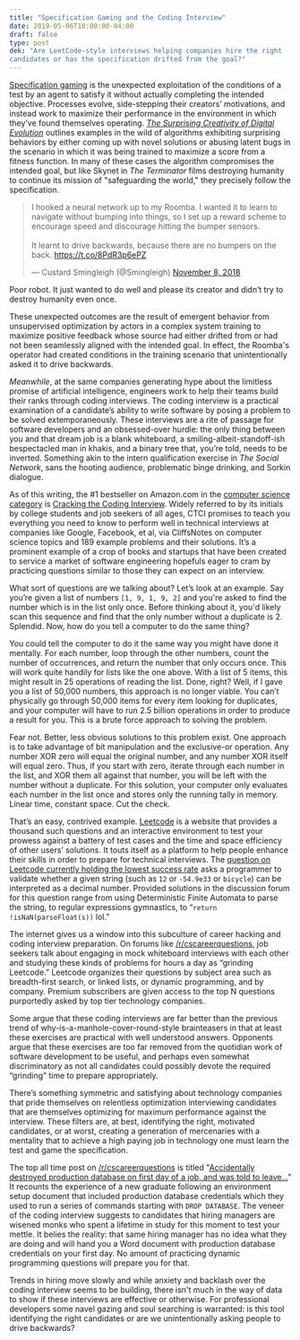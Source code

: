 ```yaml
---
title: "Specification Gaming and the Coding Interview"
date: 2019-05-06T10:00:00-04:00
draft: false
type: post
dek: "Are LeetCode-style interviews helping companies hire the right
candidates or has the specification drifted from the goal?"
---
```


[Specification gaming][0] is the unexpected exploitation of the conditions of a
test by an agent to satisfy it without actually completing the intended
objective. Processes evolve, side-stepping their creators’ motivations, and
instead work to maximize their performance in the environment in which they’ve
found themselves operating. [_The Surprising Creativity of Digital
Evolution_][1] outlines examples in the wild of algorithms exhibiting surprising
behaviors by either coming up with novel solutions or abusing latent bugs in the
scenario in which it was being trained to maximize a score from a fitness
function. In many of these cases the algorithm compromises the intended goal,
but like Skynet in _The Terminator_ films destroying humanity to continue
its mission of "safeguarding the world," they precisely follow the
specification.

<blockquote class="twitter-tweet" data-cards="hidden"
data-conversation="none"><p lang="en" dir="ltr">I hooked a neural network up to
my Roomba. I wanted it to learn to navigate without bumping into things, so I
set up a reward scheme to encourage speed and discourage hitting the bumper
sensors.<br><br>It learnt to drive backwards, because there are no bumpers on
the back. <a
href="https://t.co/8PdR3p6ePZ">https://t.co/8PdR3p6ePZ</a></p>&mdash; Custard
Smingleigh (@Smingleigh) <a
href="https://twitter.com/Smingleigh/status/1060325665671692288?ref_src=twsrc%5Etfw">November
8, 2018</a></blockquote>

Poor robot. It just wanted to do well and please its creator and didn’t try to
destroy humanity even once.

These unexpected outcomes are the result of emergent behavior from unsupervised
optimization by actors in a complex system training to maximize positive
feedback whose source had either drifted from or had not been seamlessly aligned
with the intended goal. In effect, the Roomba's operator had created conditions
in the training scenario that unintentionally asked it to drive backwards.

_Meanwhile_, at the same companies generating hype about the limitless promise
of artificial intelligence, engineers work to help their teams build their ranks
through coding interviews. The coding interview is a practical examination of a
candidate’s ability to write software by posing a problem to be solved
extemporaneously. These interviews are a rite of passage for software developers
and an obsessed-over hurdle: the only thing between you and that dream job is a
blank whiteboard, a smiling-albeit-standoff-ish bespectacled man in khakis, and
a binary tree that, you’re told, needs to be inverted. Something akin to the
intern qualification exercise in _The Social Network_, sans the hooting
audience, problematic binge drinking, and Sorkin dialogue.

As of this writing, the #1 bestseller on Amazon.com in the [computer science
category][2] is [Cracking the Coding Interview][3]. Widely referred to by its
initials by college students and job seekers of all ages, CTCI promises to teach
you everything you need to know to perform well in technical interviews at
companies like Google, Facebook, et al, via CliffsNotes on computer science
topics and 189 example problems and their solutions. It’s a prominent example of
a crop of books and startups that have been created to service a market of
software engineering hopefuls eager to cram by practicing questions similar to
those they can expect on an interview.

What sort of questions are we talking about? Let’s look at an example. Say
you’re given a list of numbers `[1, 9, 1, 9, 2]` and you're asked to find
the number which is in the list only once. Before thinking about it, you'd
likely scan this sequence and find that the only number without a duplicate is
2. Splendid. Now, how do you tell a computer to do the same thing?

You could tell the computer to do it the same way you might have done it
mentally. For each number, loop through the other numbers, count the number of
occurrences, and return the number that only occurs once. This will work quite
handily for lists like the one above. With a list of 5 items, this might result
in 25 operations of reading the list. Done, right? Well, if I gave you a list of
50,000 numbers, this approach is no longer viable. You can’t physically go
through 50,000 items for every item looking for duplicates, and your computer
will have to run 2.5 billion operations in order to produce a result for you.
This is a brute force approach to solving the problem.

Fear not. Better, less obvious solutions to this problem exist. One approach is
to take advantage of bit manipulation and the exclusive-or operation.  Any
number XOR zero will equal the original number, and any number XOR itself will
equal zero. Thus, if you start with zero, iterate through each number in the
list, and XOR them all against that number, you will be left with the number
without a duplicate. For this solution, your computer only evaluates each number
in the list once and stores only the running tally in memory. Linear time,
constant space. Cut the check.

That’s an easy, contrived example. [Leetcode][4] is a website that provides a
thousand such questions and an interactive environment to test your prowess
against a battery of test cases and the time and space efficiency of other
users’ solutions. It touts itself as a platform to help people enhance their
skills in order to prepare for technical interviews. The [question on Leetcode
currently holding the lowest success rate][5] asks a programmer to validate
whether a given string (such as `12` or `-54.9e33` or `bicycle`) can be
interpreted as a decimal number. Provided solutions in the discussion forum for
this question range from using Deterministic Finite Automata to parse the
string, to regular expressions gymnastics, to “`return !isNaN(parseFloat(s))`
lol.”

The internet gives us a window into this subculture of career hacking and
coding interview preparation. On forums like [/r/cscareerquestions][6], job
seekers talk about engaging in mock whiteboard interviews with each other and
studying these kinds of problems for hours a day as “grinding Leetcode.”
Leetcode organizes their questions by subject area such as breadth-first
search, or linked lists, or dynamic programming, and by company. Premium
subscribers are given access to the top N questions purportedly asked by top
tier technology companies.

Some argue that these coding interviews are far better than the previous trend
of why-is-a-manhole-cover-round-style brainteasers in that at least these
exercises are practical with well understood answers. Opponents argue that these
exercises are too far removed from the quotidian work of software development to
be useful, and perhaps even somewhat discriminatory as not all candidates could
possibly devote the required “grinding” time to prepare appropriately.

There’s something symmetric and satisfying about technology companies that pride
themselves on relentless optimization interviewing candidates that are
themselves optimizing for maximum performance against the interview. These
filters are, at best, identifying the right, motivated candidates, or at worst,
creating a generation of mercenaries with a mentality that to achieve a high
paying job in technology one must learn the test and game the specification.

The top all time post on [/r/cscareerquestions][6] is titled "[Accidentally
destroyed production database on first day of a job, and was told to
leave...][7]" It recounts the experience of a new graduate following an
environment setup document that included production database credentials which
they used to run a series of commands starting with `DROP DATABASE`. The veneer
of the coding interview suggests to candidates that hiring managers are wisened
monks who spent a lifetime in study for this moment to test your mettle. It
belies the reality: that same hiring manager has no idea what they are doing and
will hand you a Word document with production database credentials on your first
day. No amount of practicing dynamic programming questions will prepare you
for that.

Trends in hiring move slowly and while anxiety and backlash over the coding
interview seems to be building, there isn't much in the way of data to show if
these interviews are effective or otherwise. For professional developers some
navel gazing and soul searching is warranted: is this tool identifying the right
candidates or are we unintentionally asking people to drive backwards?

[0]: https://vkrakovna.wordpress.com/2018/04/02/specification-gaming-examples-in-ai/
[1]: https://arxiv.org/pdf/1803.03453.pdf?
[2]: https://www.amazon.com/Best-Sellers-Books-Computer-Science/zgbs/books/3508
[3]: https://www.amazon.com/Cracking-Coding-Interview-Programming-Questions/dp/0984782850/ref=zg_bs_3508_1?_encoding=UTF8&psc=1&refRID=TTX7Z2JWRFQ8SWBBS3TD
[4]: https://leetcode.com
[5]: https://leetcode.com/problems/valid-number/
[6]: https://reddit.com/r/cscareerquestions
[7]: https://www.reddit.com/r/cscareerquestions/comments/6ez8ag/accidentally_destroyed_production_database_on/
